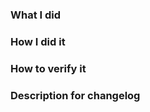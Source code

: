 <!---
  Hello and thanks for contributing to the Swift Virtual File System by OVH.
  These comments will guide you filling your pull request and won't be printed.
 -->

### What I did

### How I did it

### How to verify it

### Description for changelog
